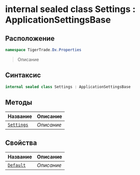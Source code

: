 
# internal sealed class Settings : ApplicationSettingsBase
## Расположение
```csharp
namespace TigerTrade.Dx.Properties
```



> Описание

## Синтаксис
```csharp
internal sealed class Settings : ApplicationSettingsBase
```


## Методы
| Название | Описание |
| --- | --- |
| [`Settings`](./Settings.cs/Методы/Settings.md) | *Описание* |

## Свойства
| Название | Описание |
| --- | --- |
| [`Default`](./Settings.cs/Свойства/Default.md) | *Описание* |




